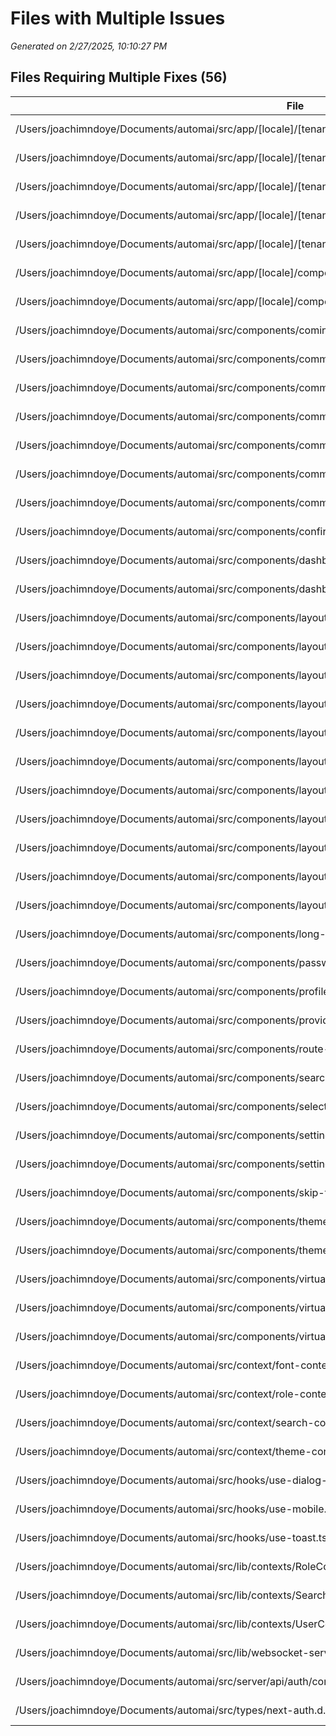 # Files with Multiple Issues

_Generated on 2/27/2025, 10:10:27 PM_

## Files Requiring Multiple Fixes (56)

| File | Type | Lines | Issues |
| ---- | ---- | ----- | ------ |
| /Users/joachimndoye/Documents/automai/src/app/[locale]/[tenant]/development/projects/page.tsx | page | 431 | location, size |
| /Users/joachimndoye/Documents/automai/src/app/[locale]/[tenant]/development/usecases/edit/[useCaseId]/page.tsx | page | 381 | location, size |
| /Users/joachimndoye/Documents/automai/src/app/[locale]/[tenant]/development/usecases/page.tsx | page | 322 | location, size |
| /Users/joachimndoye/Documents/automai/src/app/[locale]/[tenant]/hosts/page.tsx | page | 385 | location, size |
| /Users/joachimndoye/Documents/automai/src/app/[locale]/[tenant]/virtualization/page.tsx | page | 380 | location, size |
| /Users/joachimndoye/Documents/automai/src/app/[locale]/components/features.tsx | component | 72 | naming, location |
| /Users/joachimndoye/Documents/automai/src/app/[locale]/components/hero.tsx | component | 43 | naming, location |
| /Users/joachimndoye/Documents/automai/src/components/coming-soon.tsx | component | 17 | naming, location |
| /Users/joachimndoye/Documents/automai/src/components/command-menu.tsx | component | 92 | naming, location |
| /Users/joachimndoye/Documents/automai/src/components/common/PinInput/context.tsx | component | 3 | naming, location |
| /Users/joachimndoye/Documents/automai/src/components/common/PinInput/index.tsx | component | 124 | naming, location |
| /Users/joachimndoye/Documents/automai/src/components/common/PinInput/types.ts | component | 95 | naming, location |
| /Users/joachimndoye/Documents/automai/src/components/common/PinInput/usePinInput.ts | component | 165 | naming, location |
| /Users/joachimndoye/Documents/automai/src/components/common/PinInput/utils.ts | component | 17 | naming, location |
| /Users/joachimndoye/Documents/automai/src/components/confirm-dialog.tsx | component | 66 | naming, location |
| /Users/joachimndoye/Documents/automai/src/components/dashboard/overview.tsx | component | 73 | naming, location |
| /Users/joachimndoye/Documents/automai/src/components/dashboard/recent-sales.tsx | component | 76 | naming, location |
| /Users/joachimndoye/Documents/automai/src/components/layout/app-sidebar.tsx | component | 58 | naming, location |
| /Users/joachimndoye/Documents/automai/src/components/layout/data/sidebar-data.ts | constant | 184 | naming, location |
| /Users/joachimndoye/Documents/automai/src/components/layout/footer.tsx | component | 77 | naming, location |
| /Users/joachimndoye/Documents/automai/src/components/layout/header.tsx | component | 44 | naming, location |
| /Users/joachimndoye/Documents/automai/src/components/layout/main.tsx | component | 23 | naming, location |
| /Users/joachimndoye/Documents/automai/src/components/layout/nav-group.tsx | component | 153 | naming, location |
| /Users/joachimndoye/Documents/automai/src/components/layout/nav-user.tsx | component | 79 | naming, location |
| /Users/joachimndoye/Documents/automai/src/components/layout/site-header.tsx | component | 63 | naming, location |
| /Users/joachimndoye/Documents/automai/src/components/layout/team-switcher.tsx | component | 108 | naming, location |
| /Users/joachimndoye/Documents/automai/src/components/layout/top-nav.tsx | component | 15 | naming, location |
| /Users/joachimndoye/Documents/automai/src/components/layout/workspace-header.tsx | component | 94 | naming, location |
| /Users/joachimndoye/Documents/automai/src/components/long-text.tsx | component | 73 | naming, location |
| /Users/joachimndoye/Documents/automai/src/components/password-input.tsx | component | 37 | naming, location |
| /Users/joachimndoye/Documents/automai/src/components/profile-dropdown.tsx | component | 86 | naming, location |
| /Users/joachimndoye/Documents/automai/src/components/providers.tsx | component | 22 | naming, location |
| /Users/joachimndoye/Documents/automai/src/components/route-guard.tsx | component | 99 | naming, location |
| /Users/joachimndoye/Documents/automai/src/components/search.tsx | component | 31 | naming, location |
| /Users/joachimndoye/Documents/automai/src/components/select-dropdown.tsx | component | 63 | naming, location |
| /Users/joachimndoye/Documents/automai/src/components/settings/language-settings.tsx | component | 61 | naming, location |
| /Users/joachimndoye/Documents/automai/src/components/settings/settings-header.tsx | component | 25 | naming, location |
| /Users/joachimndoye/Documents/automai/src/components/skip-to-main.tsx | component | 13 | naming, location |
| /Users/joachimndoye/Documents/automai/src/components/theme-provider.tsx | component | 24 | naming, location |
| /Users/joachimndoye/Documents/automai/src/components/theme-switch.tsx | component | 49 | naming, location |
| /Users/joachimndoye/Documents/automai/src/components/virtualization/Overview/ConnectForm.tsx | component | 363 | location, size |
| /Users/joachimndoye/Documents/automai/src/components/virtualization/Overview/ConnectionForm.tsx | component | 370 | location, size |
| /Users/joachimndoye/Documents/automai/src/components/virtualization/Terminal.tsx | component | 367 | location, size |
| /Users/joachimndoye/Documents/automai/src/context/font-context.tsx | type | 47 | naming, location |
| /Users/joachimndoye/Documents/automai/src/context/role-context.tsx | type | 40 | naming, location |
| /Users/joachimndoye/Documents/automai/src/context/search-context.tsx | type | 47 | naming, location |
| /Users/joachimndoye/Documents/automai/src/context/theme-context.tsx | type | 82 | naming, location |
| /Users/joachimndoye/Documents/automai/src/hooks/use-dialog-state.tsx | hook | 16 | naming, location |
| /Users/joachimndoye/Documents/automai/src/hooks/use-mobile.tsx | hook | 20 | naming, location |
| /Users/joachimndoye/Documents/automai/src/hooks/use-toast.ts | hook | 188 | naming, location |
| /Users/joachimndoye/Documents/automai/src/lib/contexts/RoleContext.tsx | type | 27 | naming, location |
| /Users/joachimndoye/Documents/automai/src/lib/contexts/SearchContext.tsx | type | 44 | naming, location |
| /Users/joachimndoye/Documents/automai/src/lib/contexts/UserContext.tsx | type | 175 | naming, location |
| /Users/joachimndoye/Documents/automai/src/lib/websocket-server.ts | util | 163 | naming, location |
| /Users/joachimndoye/Documents/automai/src/server/api/auth/controller.ts | type | 779 | location, size |
| /Users/joachimndoye/Documents/automai/src/types/next-auth.d.ts | type | 30 | naming, location |

